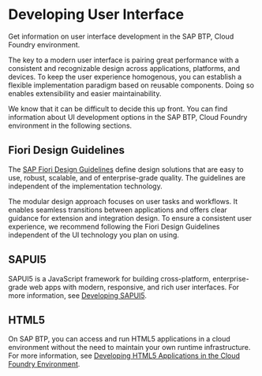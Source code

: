 <!-- loioa6ea5f03f39340af88d7236923765f6f -->

# Developing User Interface

Get information on user interface development in the SAP BTP, Cloud Foundry environment.

The key to a modern user interface is pairing great performance with a consistent and recognizable design across applications, platforms, and devices. To keep the user experience homogenous, you can establish a flexible implementation paradigm based on reusable components. Doing so enables extensibility and easier maintainability.

We know that it can be difficult to decide this up front. You can find information about UI development options in the SAP BTP, Cloud Foundry environment in the following sections.



<a name="loioa6ea5f03f39340af88d7236923765f6f__section_csp_rsc_qnb"/>

## Fiori Design Guidelines

The [SAP Fiori Design Guidelines](https://experience.sap.com/fiori-design/) define design solutions that are easy to use, robust, scalable, and of enterprise-grade quality. The guidelines are independent of the implementation technology.

The modular design approach focuses on user tasks and workflows. It enables seamless transitions between applications and offers clear guidance for extension and integration design. To ensure a consistent user experience, we recommend following the Fiori Design Guidelines independent of the UI technology you plan on using.



<a name="loioa6ea5f03f39340af88d7236923765f6f__section_iwt_ftc_qnb"/>

## SAPUI5

SAPUI5 is a JavaScript framework for building cross-platform, enterprise-grade web apps with modern, responsive, and rich user interfaces. For more information, see [Developing SAPUI5](Developing_SAPUI5_839cb81.md).



<a name="loioa6ea5f03f39340af88d7236923765f6f__section_vz1_ztc_qnb"/>

## HTML5

On SAP BTP, you can access and run HTML5 applications in a cloud environment without the need to maintain your own runtime infrastructure. For more information, see [Developing HTML5 Applications in the Cloud Foundry Environment](Developing_HTML5_Applications_in_the_Cloud_Foundry_Environment_11d77aa.md).

